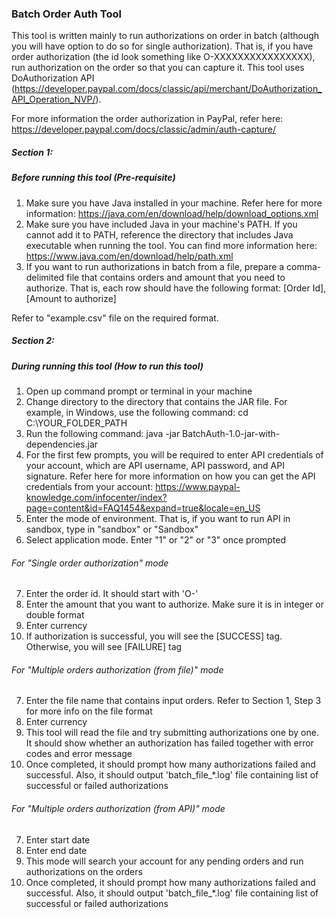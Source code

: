 ### Batch Order Auth Tool

This tool is written mainly to run authorizations on order in batch (although
you will have option to do so for single authorization). That is, if you have 
order authorization (the id look something like O-XXXXXXXXXXXXXXXX), run authorization
on the order so that you can capture it. This tool uses DoAuthorization API
(https://developer.paypal.com/docs/classic/api/merchant/DoAuthorization_API_Operation_NVP/).

For more information the order authorization in PayPal, refer here: https://developer.paypal.com/docs/classic/admin/auth-capture/

##### Section 1:
##### Before running this tool (Pre-requisite)

1) Make sure you have Java installed in your machine. Refer here for more information: 
https://java.com/en/download/help/download_options.xml
2) Make sure you have included Java in your machine's PATH. If you cannot add it to 
PATH, reference the directory that includes Java executable when running the tool. 
You can find more information here: 
https://www.java.com/en/download/help/path.xml
3) If you want to run authorizations in batch from a file, prepare a comma-delimited file that
contains orders and amount that you need to authorize. That is, each row should have
the following format:
[Order Id],[Amount to authorize]

Refer to "example.csv" file on the required format. 


##### Section 2:
##### During running this tool (How to run this tool)

1) Open up command prompt or terminal in your machine
2) Change directory to the directory that contains the JAR file. For example, in
Windows, use the following command:
cd C:\YOUR_FOLDER_PATH
3) Run the following command:
java -jar BatchAuth-1.0-jar-with-dependencies.jar
4) For the first few prompts, you will be required to enter API credentials of your account, 
which are API username, API password, and API signature. Refer here for more information
on how you can get the API credentials from your account:
https://www.paypal-knowledge.com/infocenter/index?page=content&id=FAQ1454&expand=true&locale=en_US
5) Enter the mode of environment. That is, if you want to run API in sandbox, type in "sandbox" or "Sandbox"
6) Select application mode. Enter "1" or "2" or "3" once prompted

###### For "Single order authorization" mode
7) Enter the order id. It should start with 'O-'
8) Enter the amount that you want to authorize. Make sure it is in integer or double format
9) Enter currency 
10) If authorization is successful, you will see the [SUCCESS] tag. Otherwise, you will see [FAILURE] tag
	
###### For "Multiple orders authorization (from file)" mode
7) Enter the file name that contains input orders. Refer to Section 1, Step 3 for more info on the file format
8) Enter currency
9) This tool will read the file and try submitting authorizations one by one. It should show whether an authorization
	has failed together with error codes and error message
10) Once completed, it should prompt how many authorizations failed and successful. Also, it should output 'batch_file_*.log' file
	containing list of successful or failed authorizations

###### For "Multiple orders authorization (from API)" mode
7) Enter start date
8) Enter end date
9) This mode will search your account for any pending orders and run authorizations on the orders
10) Once completed, it should prompt how many authorizations failed and successful. Also, it should output 'batch_file_*.log' file
	containing list of successful or failed authorizations
		


